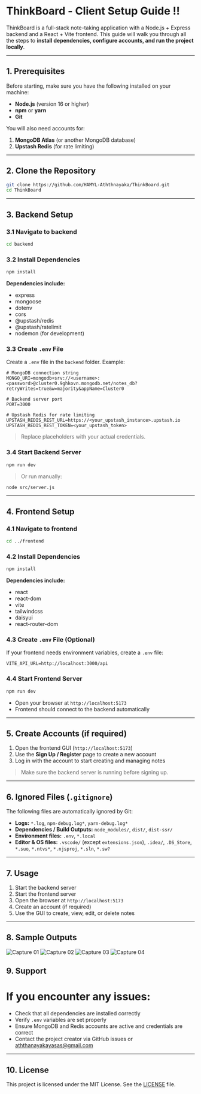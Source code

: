 # ThinkBoard - Client Setup Guide ‼

ThinkBoard is a full-stack note-taking application with a Node.js + Express backend and a React + Vite frontend.
This guide will walk you through all the steps to **install dependencies, configure accounts, and run the project locally**.

---

## 1. Prerequisites

Before starting, make sure you have the following installed on your machine:

* **Node.js** (version 16 or higher)
* **npm** or **yarn**
* **Git**

You will also need accounts for:

1. **MongoDB Atlas** (or another MongoDB database)
2. **Upstash Redis** (for rate limiting)

---

## 2. Clone the Repository

```bash
git clone https://github.com/HAMYL-Aththnayaka/ThinkBoard.git
cd ThinkBoard
```

---

## 3. Backend Setup

### 3.1 Navigate to backend

```bash
cd backend
```

### 3.2 Install Dependencies

```bash
npm install
```

**Dependencies include:**

* express
* mongoose
* dotenv
* cors
* @upstash/redis
* @upstash/ratelimit
* nodemon (for development)

### 3.3 Create `.env` File

Create a `.env` file in the `backend` folder. Example:

```env
# MongoDB connection string
MONGO_URI=mongodb+srv://<username>:<password>@cluster0.9ghkovn.mongodb.net/notes_db?retryWrites=true&w=majority&appName=Cluster0

# Backend server port
PORT=3000

# Upstash Redis for rate limiting
UPSTASH_REDIS_REST_URL=https://<your_upstash_instance>.upstash.io
UPSTASH_REDIS_REST_TOKEN=<your_upstash_token>
```

> Replace placeholders with your actual credentials.

### 3.4 Start Backend Server

```bash
npm run dev
```

> Or run manually:

```bash
node src/server.js
```

---

## 4. Frontend Setup

### 4.1 Navigate to frontend

```bash
cd ../frontend
```

### 4.2 Install Dependencies

```bash
npm install
```

**Dependencies include:**

* react
* react-dom
* vite
* tailwindcss
* daisyui
* react-router-dom

### 4.3 Create `.env` File (Optional)

If your frontend needs environment variables, create a `.env` file:

```env
VITE_API_URL=http://localhost:3000/api
```

### 4.4 Start Frontend Server

```bash
npm run dev
```

* Open your browser at `http://localhost:5173`
* Frontend should connect to the backend automatically

---

## 5. Create Accounts (if required)

1. Open the frontend GUI (`http://localhost:5173`)
2. Use the **Sign Up / Register** page to create a new account
3. Log in with the account to start creating and managing notes

> Make sure the backend server is running before signing up.

---

## 6. Ignored Files (`.gitignore`)

The following files are automatically ignored by Git:

* **Logs:** `*.log`, `npm-debug.log*`, `yarn-debug.log*`
* **Dependencies / Build Outputs:** `node_modules/`, `dist/`, `dist-ssr/`
* **Environment files:** `.env`, `*.local`
* **Editor & OS files:** `.vscode/` (except `extensions.json`), `.idea/`, `.DS_Store`, `*.suo`, `*.ntvs*`, `*.njsproj`, `*.sln`, `*.sw?`

---

## 7. Usage

1. Start the backend server
2. Start the frontend server
3. Open the browser at `http://localhost:5173`
4. Create an account (if required)
5. Use the GUI to create, view, edit, or delete notes

---
## 8. Sample Outputs 
![Capture 01](https://raw.githubusercontent.com/HAMYL-Aththnayaka/ThinkBoard/main/Captures/Capture%2001.PNG)
![Capture 02](https://raw.githubusercontent.com/HAMYL-Aththnayaka/ThinkBoard/main/Captures/Capture%2002.PNG)
![Capture 03](https://raw.githubusercontent.com/HAMYL-Aththnayaka/ThinkBoard/main/Captures/Capture%2003.PNG)
![Capture 04](https://raw.githubusercontent.com/HAMYL-Aththnayaka/ThinkBoard/main/Captures/Capture%2004.PNG)

## 9. Support
# If you encounter any issues:
* Check that all dependencies are installed correctly
* Verify `.env` variables are set properly
* Ensure MongoDB and Redis accounts are active and credentials are correct
* Contact the project creator via GitHub issues or aththanayakayasas@gmail.com

---

## 10. License

This project is licensed under the MIT License. See the [LICENSE](LICENSE) file.
